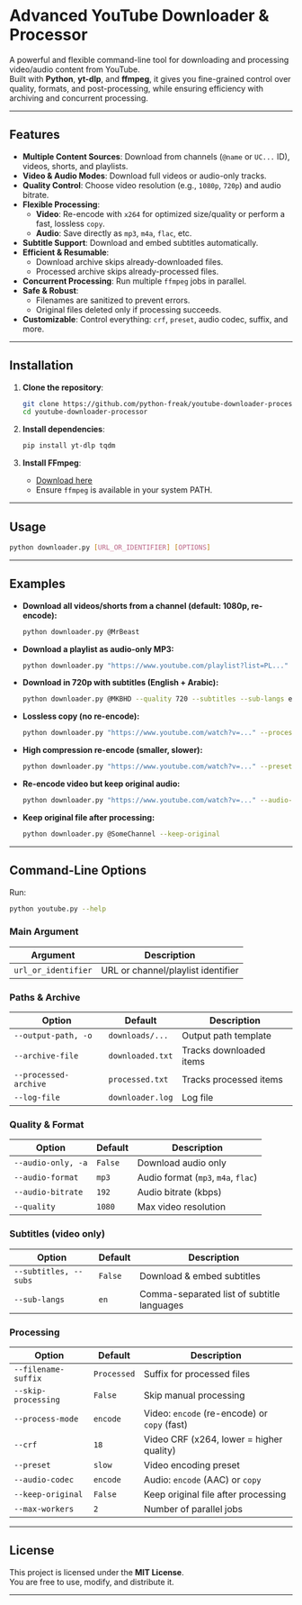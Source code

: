 # Advanced YouTube Downloader & Processor

A powerful and flexible command-line tool for downloading and processing video/audio content from YouTube.  
Built with **Python**, **yt-dlp**, and **ffmpeg**, it gives you fine-grained control over quality, formats, and post-processing, while ensuring efficiency with archiving and concurrent processing.

---

## Features

- **Multiple Content Sources**: Download from channels (`@name` or `UC...` ID), videos, shorts, and playlists.
- **Video & Audio Modes**: Download full videos or audio-only tracks.
- **Quality Control**: Choose video resolution (e.g., `1080p`, `720p`) and audio bitrate.
- **Flexible Processing**:
  - **Video**: Re-encode with `x264` for optimized size/quality or perform a fast, lossless `copy`.
  - **Audio**: Save directly as `mp3`, `m4a`, `flac`, etc.
- **Subtitle Support**: Download and embed subtitles automatically.
- **Efficient & Resumable**:
  - Download archive skips already-downloaded files.
  - Processed archive skips already-processed files.
- **Concurrent Processing**: Run multiple `ffmpeg` jobs in parallel.
- **Safe & Robust**:
  - Filenames are sanitized to prevent errors.
  - Original files deleted only if processing succeeds.
- **Customizable**: Control everything: `crf`, `preset`, audio codec, suffix, and more.

---

## Installation

1. **Clone the repository**:
   ```bash
   git clone https://github.com/python-freak/youtube-downloader-processor.git
   cd youtube-downloader-processor
   ```

2. **Install dependencies**:
   ```bash
   pip install yt-dlp tqdm
   ```

3. **Install FFmpeg**:
   - [Download here](https://ffmpeg.org/download.html)  
   - Ensure `ffmpeg` is available in your system PATH.

---

## Usage

```bash
python downloader.py [URL_OR_IDENTIFIER] [OPTIONS]
```

---

## Examples

- **Download all videos/shorts from a channel (default: 1080p, re-encode):**
  ```bash
  python downloader.py @MrBeast
  ```

- **Download a playlist as audio-only MP3:**
  ```bash
  python downloader.py "https://www.youtube.com/playlist?list=PL..." --audio-only --audio-format mp3
  ```

- **Download in 720p with subtitles (English + Arabic):**
  ```bash
  python downloader.py @MKBHD --quality 720 --subtitles --sub-langs en,ar
  ```

- **Lossless copy (no re-encode):**
  ```bash
  python downloader.py "https://www.youtube.com/watch?v=..." --process-mode copy
  ```

- **High compression re-encode (smaller, slower):**
  ```bash
  python downloader.py "https://www.youtube.com/watch?v=..." --preset veryslow --crf 24
  ```

- **Re-encode video but keep original audio:**
  ```bash
  python downloader.py "https://www.youtube.com/watch?v=..." --audio-codec copy
  ```

- **Keep original file after processing:**
  ```bash
  python downloader.py @SomeChannel --keep-original
  ```

---

## Command-Line Options

Run:
```bash
python youtube.py --help
```

### Main Argument
| Argument            | Description                                                |
|---------------------|------------------------------------------------------------|
| `url_or_identifier` | URL or channel/playlist identifier                         |

### Paths & Archive
| Option                | Default          | Description                           |
|-----------------------|------------------|---------------------------------------|
| `--output-path, -o`   | `downloads/...`  | Output path template                  |
| `--archive-file`      | `downloaded.txt` | Tracks downloaded items               |
| `--processed-archive` | `processed.txt`  | Tracks processed items                |
| `--log-file`          | `downloader.log` | Log file                              |

### Quality & Format
| Option             | Default | Description                                       |
|--------------------|---------|---------------------------------------------------|
| `--audio-only, -a` | `False` | Download audio only                               |
| `--audio-format`   | `mp3`   | Audio format (`mp3`, `m4a`, `flac`)               |
| `--audio-bitrate`  | `192`   | Audio bitrate (kbps)                              |
| `--quality`        | `1080`  | Max video resolution                              |

### Subtitles (video only)
| Option                | Default | Description                                    |
|-----------------------|---------|------------------------------------------------|
| `--subtitles, --subs` | `False` | Download & embed subtitles                     |
| `--sub-langs`         | `en`    | Comma-separated list of subtitle languages     |

### Processing
| Option              | Default     | Description                                  |
|---------------------|-------------|----------------------------------------------|
| `--filename-suffix` | `Processed` | Suffix for processed files                   |
| `--skip-processing` | `False`     | Skip manual processing                       |
| `--process-mode`    | `encode`    | Video: `encode` (re-encode) or `copy` (fast) |
| `--crf`             | `18`        | Video CRF (x264, lower = higher quality)     |
| `--preset`          | `slow`      | Video encoding preset                        |
| `--audio-codec`     | `encode`    | Audio: `encode` (AAC) or `copy`              |
| `--keep-original`   | `False`     | Keep original file after processing          |
| `--max-workers`     | `2`         | Number of parallel jobs                      |

---

## License

This project is licensed under the **MIT License**.  
You are free to use, modify, and distribute it.

---
